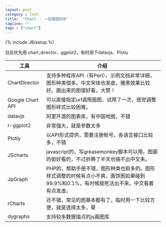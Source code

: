 ```yaml
---
layout: post
category : tech
title:  "Chart ： 一些画图的库"
tagline: ""
tags : ["chart"] 
---
```

{% include JB/setup %}

目前优先用 chart_director、ggplot2，有时用下datavjs、Plotly

| 工具 | 介绍 |
| ---- | ---- |
| ChartDirector | 支持多种程序API（有Perl），示例文档非常详细，图形种类很多。中文宋体也发虚，雅黑效果比较好。画出来的图很好看，大赞！ 
| Google Chart API | 可以直接指定url调用画图，试用了一次，感觉调整图形样式比较困难。 
| datavjs | 阿里开源的图表库，有中国地图，不错
| r-ggplot2 | 非常强大，就是参数太多
| Plotly | 以API形式提供，需要注册帐号，各语言接口比较多，不错
| JScharts | javascript的，写greasemonkey脚本可以用。图画的挺好看的，不过折腾了半天也搞不出中文来。
| JpGraph | PHP的，帮助手册不错，图形种类也挺多的。图形样式调整的时候有点小不爽，画饼图如果碰到99.9%和0.1%，有时候就死活出不来。中文看着有点发虚。
| rCharts | 还不错，常见的图基本都有了，临时用一下比较方便，就是选择太多，晕
| dygraphs | 支持较多数据描点的js画图库
